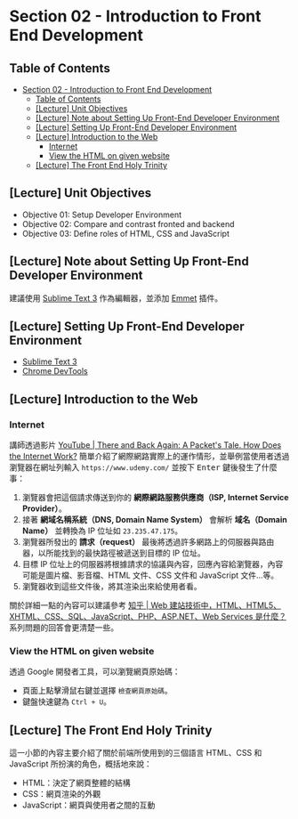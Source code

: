 # Section 02 - Introduction to Front End Development

## Table of Contents

- [Section 02 - Introduction to Front End Development](#section-02---introduction-to-front-end-development)
  - [Table of Contents](#table-of-contents)
  - [[Lecture] Unit Objectives](#lecture-unit-objectives)
  - [[Lecture] Note about Setting Up Front-End Developer Environment](#lecture-note-about-setting-up-front-end-developer-environment)
  - [[Lecture] Setting Up Front-End Developer Environment](#lecture-setting-up-front-end-developer-environment)
  - [[Lecture] Introduction to the Web](#lecture-introduction-to-the-web)
    - [Internet](#internet)
    - [View the HTML on given website](#view-the-html-on-given-website)
  - [[Lecture] The Front End Holy Trinity](#lecture-the-front-end-holy-trinity)

## [Lecture] Unit Objectives

- Objective 01: Setup Developer Environment
- Objective 02: Compare and contrast fronted and backend
- Objective 03: Define roles of HTML, CSS and JavaScript

## [Lecture] Note about Setting Up Front-End Developer Environment

建議使用 [Sublime Text 3](https://www.sublimetext.com/) 作為編輯器，並添加 [Emmet](https://docs.emmet.io/) 插件。

## [Lecture] Setting Up Front-End Developer Environment

- [Sublime Text 3](https://www.sublimetext.com/)
- [Chrome DevTools](https://developers.google.com/web/tools/chrome-devtools/)

## [Lecture] Introduction to the Web

### Internet

講師透過影片 [YouTube | There and Back Again: A Packet's Tale. How Does the Internet Work?](http://www.youtube.com/watch?v=ewrBalT_eBM) 簡單介紹了網際網路實際上的運作情形，並舉例當使用者透過瀏覽器在網址列輸入 `https://www.udemy.com/` 並按下 <kbd>Enter</kbd> 鍵後發生了什麼事：

1. 瀏覽器會把這個請求傳送到你的 **網際網路服務供應商（ISP, Internet Service Provider）**。
2. 接著 **網域名稱系統（DNS, Domain Name System）** 會解析 **域名（Domain Name）** 並轉換為 IP 位址如 `23.235.47.175`。
3. 瀏覽器所發出的 **請求（request）** 最後將透過許多網路上的伺服器與路由器，以所能找到的最快路徑被遞送到目標的 IP 位址。
4. 目標 IP 位址上的伺服器將根據請求的協議與內容，回應內容給瀏覽器，內容可能是圖片檔、影音檔、HTML 文件、CSS 文件和 JavaScript 文件…等。
5. 瀏覽器收到這些文件後，將其渲染出來給使用者看。

關於詳細一點的內容可以建議參考 [知乎 | Web 建站技術中，HTML、HTML5、XHTML、CSS、SQL、JavaScript、PHP、ASP.NET、Web Services 是什麼？](https://www.zhihu.com/question/22689579) 系列問題的回答會更清楚一些。

### View the HTML on given website

透過 Google 開發者工具，可以瀏覽網頁原始碼：

- 頁面上點擊滑鼠右鍵並選擇 `檢查網頁原始碼`。
- 鍵盤快速鍵為 `Ctrl + U`。

## [Lecture] The Front End Holy Trinity

這一小節的內容主要介紹了關於前端所使用到的三個語言 HTML、CSS 和 JavaScript 所扮演的角色，概括地來說：

- HTML：決定了網頁整體的結構
- CSS：網頁渲染的外觀
- JavaScript：網頁與使用者之間的互動

